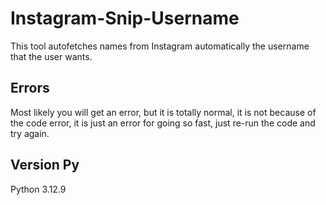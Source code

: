 # Instagram-Snip-Username
This tool autofetches names from Instagram automatically the username that the user wants.

## Errors
Most likely you will get an error, but it is totally normal, it is not because of the code error, it is just an error for going so fast, just re-run the code and try again.

## Version Py
Python 3.12.9
